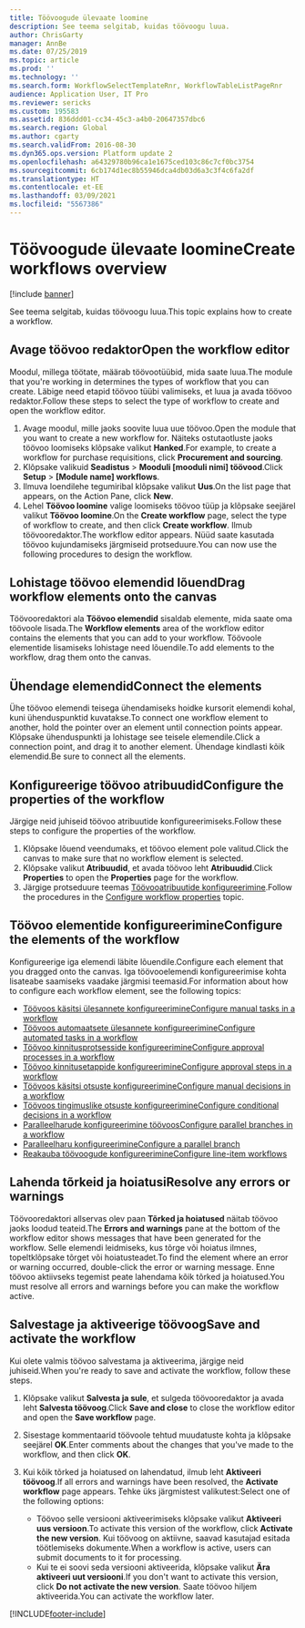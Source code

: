 ```yaml
---
title: Töövoogude ülevaate loomine
description: See teema selgitab, kuidas töövoogu luua.
author: ChrisGarty
manager: AnnBe
ms.date: 07/25/2019
ms.topic: article
ms.prod: ''
ms.technology: ''
ms.search.form: WorkflowSelectTemplateRnr, WorkflowTableListPageRnr
audience: Application User, IT Pro
ms.reviewer: sericks
ms.custom: 195583
ms.assetid: 836ddd01-cc34-45c3-a4b0-20647357dbc6
ms.search.region: Global
ms.author: cgarty
ms.search.validFrom: 2016-08-30
ms.dyn365.ops.version: Platform update 2
ms.openlocfilehash: a64329780b96ca1e1675ced103c86c7cf0bc3754
ms.sourcegitcommit: 6cb174d1ec8b55946dca4db03d6a3c3f4c6fa2df
ms.translationtype: HT
ms.contentlocale: et-EE
ms.lasthandoff: 03/09/2021
ms.locfileid: "5567386"
---
```

# <a name="create-workflows-overview"></a><span data-ttu-id="75fb2-103">Töövoogude ülevaate loomine</span><span class="sxs-lookup"><span data-stu-id="75fb2-103">Create workflows overview</span></span>

[!include [banner](../includes/banner.md)]

<span data-ttu-id="75fb2-104">See teema selgitab, kuidas töövoogu luua.</span><span class="sxs-lookup"><span data-stu-id="75fb2-104">This topic explains how to create a workflow.</span></span>

## <a name="open-the-workflow-editor"></a><span data-ttu-id="75fb2-105">Avage töövoo redaktor</span><span class="sxs-lookup"><span data-stu-id="75fb2-105">Open the workflow editor</span></span>

<span data-ttu-id="75fb2-106">Moodul, millega töötate, määrab töövootüübid, mida saate luua.</span><span class="sxs-lookup"><span data-stu-id="75fb2-106">The module that you're working in determines the types of workflow that you can create.</span></span> <span data-ttu-id="75fb2-107">Läbige need etapid töövoo tüübi valimiseks, et luua ja avada töövoo redaktor.</span><span class="sxs-lookup"><span data-stu-id="75fb2-107">Follow these steps to select the type of workflow to create and open the workflow editor.</span></span>

1. <span data-ttu-id="75fb2-108">Avage moodul, mille jaoks soovite luua uue töövoo.</span><span class="sxs-lookup"><span data-stu-id="75fb2-108">Open the module that you want to create a new workflow for.</span></span> <span data-ttu-id="75fb2-109">Näiteks ostutaotluste jaoks töövoo loomiseks klõpsake valikut **Hanked**.</span><span class="sxs-lookup"><span data-stu-id="75fb2-109">For example, to create a workflow for purchase requisitions, click **Procurement and sourcing**.</span></span>
2. <span data-ttu-id="75fb2-110">Klõpsake valikuid **Seadistus** &gt; **Mooduli \[mooduli nimi\] töövood**.</span><span class="sxs-lookup"><span data-stu-id="75fb2-110">Click **Setup** &gt; **\[Module name\] workflows**.</span></span>
3. <span data-ttu-id="75fb2-111">Ilmuva loendilehe tegumiribal klõpsake valikut **Uus**.</span><span class="sxs-lookup"><span data-stu-id="75fb2-111">On the list page that appears, on the Action Pane, click **New**.</span></span>
4. <span data-ttu-id="75fb2-112">Lehel **Töövoo loomine** valige loomiseks töövoo tüüp ja klõpsake seejärel valikut **Töövoo loomine**.</span><span class="sxs-lookup"><span data-stu-id="75fb2-112">On the **Create workflow** page, select the type of workflow to create, and then click **Create workflow**.</span></span> <span data-ttu-id="75fb2-113">Ilmub töövooredaktor.</span><span class="sxs-lookup"><span data-stu-id="75fb2-113">The workflow editor appears.</span></span> <span data-ttu-id="75fb2-114">Nüüd saate kasutada töövoo kujundamiseks järgmiseid protseduure.</span><span class="sxs-lookup"><span data-stu-id="75fb2-114">You can now use the following procedures to design the workflow.</span></span>

## <a name="drag-workflow-elements-onto-the-canvas"></a><span data-ttu-id="75fb2-115">Lohistage töövoo elemendid lõuend</span><span class="sxs-lookup"><span data-stu-id="75fb2-115">Drag workflow elements onto the canvas</span></span>

<span data-ttu-id="75fb2-116">Töövooredaktori ala **Töövoo elemendid** sisaldab elemente, mida saate oma töövoole lisada.</span><span class="sxs-lookup"><span data-stu-id="75fb2-116">The **Workflow elements** area of the workflow editor contains the elements that you can add to your workflow.</span></span> <span data-ttu-id="75fb2-117">Töövoole elementide lisamiseks lohistage need lõuendile.</span><span class="sxs-lookup"><span data-stu-id="75fb2-117">To add elements to the workflow, drag them onto the canvas.</span></span>

## <a name="connect-the-elements"></a><span data-ttu-id="75fb2-118">Ühendage elemendid</span><span class="sxs-lookup"><span data-stu-id="75fb2-118">Connect the elements</span></span>

<span data-ttu-id="75fb2-119">Ühe töövoo elemendi teisega ühendamiseks hoidke kursorit elemendi kohal, kuni ühenduspunktid kuvatakse.</span><span class="sxs-lookup"><span data-stu-id="75fb2-119">To connect one workflow element to another, hold the pointer over an element until connection points appear.</span></span> <span data-ttu-id="75fb2-120">Klõpsake ühenduspunkti ja lohistage see teisele elemendile.</span><span class="sxs-lookup"><span data-stu-id="75fb2-120">Click a connection point, and drag it to another element.</span></span> <span data-ttu-id="75fb2-121">Ühendage kindlasti kõik elemendid.</span><span class="sxs-lookup"><span data-stu-id="75fb2-121">Be sure to connect all the elements.</span></span>

## <a name="configure-the-properties-of-the-workflow"></a><span data-ttu-id="75fb2-122">Konfigureerige töövoo atribuudid</span><span class="sxs-lookup"><span data-stu-id="75fb2-122">Configure the properties of the workflow</span></span>

<span data-ttu-id="75fb2-123">Järgige neid juhiseid töövoo atribuutide konfigureerimiseks.</span><span class="sxs-lookup"><span data-stu-id="75fb2-123">Follow these steps to configure the properties of the workflow.</span></span>

1. <span data-ttu-id="75fb2-124">Klõpsake lõuend veendumaks, et töövoo element pole valitud.</span><span class="sxs-lookup"><span data-stu-id="75fb2-124">Click the canvas to make sure that no workflow element is selected.</span></span>
2. <span data-ttu-id="75fb2-125">Klõpsake valikut **Atribuudid**, et avada töövoo leht **Atribuudid**.</span><span class="sxs-lookup"><span data-stu-id="75fb2-125">Click **Properties** to open the **Properties** page for the workflow.</span></span>
3. <span data-ttu-id="75fb2-126">Järgige protseduure teemas [Töövooatribuutide konfigureerimine](configure-workflow-properties.md).</span><span class="sxs-lookup"><span data-stu-id="75fb2-126">Follow the procedures in the [Configure workflow properties](configure-workflow-properties.md) topic.</span></span>

## <a name="configure-the-elements-of-the-workflow"></a><span data-ttu-id="75fb2-127">Töövoo elementide konfigureerimine</span><span class="sxs-lookup"><span data-stu-id="75fb2-127">Configure the elements of the workflow</span></span>

<span data-ttu-id="75fb2-128">Konfigureerige iga elemendi läbite lõuendile.</span><span class="sxs-lookup"><span data-stu-id="75fb2-128">Configure each element that you dragged onto the canvas.</span></span> <span data-ttu-id="75fb2-129">Iga töövooelemendi konfigureerimise kohta lisateabe saamiseks vaadake järgmisi teemasid.</span><span class="sxs-lookup"><span data-stu-id="75fb2-129">For information about how to configure each workflow element, see the following topics:</span></span>

- [<span data-ttu-id="75fb2-130">Töövoos käsitsi ülesannete konfigureerimine</span><span class="sxs-lookup"><span data-stu-id="75fb2-130">Configure manual tasks in a workflow</span></span>](configure-manual-task-workflow.md)
- [<span data-ttu-id="75fb2-131">Töövoos automaatsete ülesannete konfigureerimine</span><span class="sxs-lookup"><span data-stu-id="75fb2-131">Configure automated tasks in a workflow</span></span>](configure-automated-task-workflow.md)
- [<span data-ttu-id="75fb2-132">Töövoo kinnitusprotsesside konfigureerimine</span><span class="sxs-lookup"><span data-stu-id="75fb2-132">Configure approval processes in a workflow</span></span>](configure-approval-process-workflow.md)
- [<span data-ttu-id="75fb2-133">Töövoo kinnitusetappide konfigureerimine</span><span class="sxs-lookup"><span data-stu-id="75fb2-133">Configure approval steps in a workflow</span></span>](configure-approval-step-workflow.md)
- [<span data-ttu-id="75fb2-134">Töövoos käsitsi otsuste konfigureerimine</span><span class="sxs-lookup"><span data-stu-id="75fb2-134">Configure manual decisions in a workflow</span></span>](configure-manual-decision-workflow.md)
- [<span data-ttu-id="75fb2-135">Töövoos tingimuslike otsuste konfigureerimine</span><span class="sxs-lookup"><span data-stu-id="75fb2-135">Configure conditional decisions in a workflow</span></span>](configure-conditional-decision-workflow.md)
- [<span data-ttu-id="75fb2-136">Paralleelharude konfigureerimine töövoos</span><span class="sxs-lookup"><span data-stu-id="75fb2-136">Configure parallel branches in a workflow</span></span>](configure-parallel-activity-workflow.md)
- [<span data-ttu-id="75fb2-137">Paralleelharu konfigureerimine</span><span class="sxs-lookup"><span data-stu-id="75fb2-137">Configure a parallel branch</span></span>](configure-parallel-branch-workflow.md)
- [<span data-ttu-id="75fb2-138">Reakauba töövoogude konfigureerimine</span><span class="sxs-lookup"><span data-stu-id="75fb2-138">Configure line-item workflows</span></span>](configure-line-item-workflow.md)

## <a name="resolve-any-errors-or-warnings"></a><span data-ttu-id="75fb2-139">Lahenda tõrkeid ja hoiatusi</span><span class="sxs-lookup"><span data-stu-id="75fb2-139">Resolve any errors or warnings</span></span>

<span data-ttu-id="75fb2-140">Töövooredaktori allservas olev paan **Tõrked ja hoiatused** näitab töövoo jaoks loodud teateid.</span><span class="sxs-lookup"><span data-stu-id="75fb2-140">The **Errors and warnings** pane at the bottom of the workflow editor shows messages that have been generated for the workflow.</span></span> <span data-ttu-id="75fb2-141">Selle elemendi leidmiseks, kus tõrge või hoiatus ilmnes, topeltklõpsake tõrget või hoiatusteadet.</span><span class="sxs-lookup"><span data-stu-id="75fb2-141">To find the element where an error or warning occurred, double-click the error or warning message.</span></span> <span data-ttu-id="75fb2-142">Enne töövoo aktiivseks tegemist peate lahendama kõik tõrked ja hoiatused.</span><span class="sxs-lookup"><span data-stu-id="75fb2-142">You must resolve all errors and warnings before you can make the workflow active.</span></span>

## <a name="save-and-activate-the-workflow"></a><span data-ttu-id="75fb2-143">Salvestage ja aktiveerige töövoog</span><span class="sxs-lookup"><span data-stu-id="75fb2-143">Save and activate the workflow</span></span>

<span data-ttu-id="75fb2-144">Kui olete valmis töövoo salvestama ja aktiveerima, järgige neid juhiseid.</span><span class="sxs-lookup"><span data-stu-id="75fb2-144">When you're ready to save and activate the workflow, follow these steps.</span></span>

1. <span data-ttu-id="75fb2-145">Klõpsake valikut **Salvesta ja sule**, et sulgeda töövooredaktor ja avada leht **Salvesta töövoog**.</span><span class="sxs-lookup"><span data-stu-id="75fb2-145">Click **Save and close** to close the workflow editor and open the **Save workflow** page.</span></span>
2. <span data-ttu-id="75fb2-146">Sisestage kommentaarid töövoole tehtud muudatuste kohta ja klõpsake seejärel **OK**.</span><span class="sxs-lookup"><span data-stu-id="75fb2-146">Enter comments about the changes that you've made to the workflow, and then click **OK**.</span></span>
3. <span data-ttu-id="75fb2-147">Kui kõik tõrked ja hoiatused on lahendatud, ilmub leht **Aktiveeri töövoog**.</span><span class="sxs-lookup"><span data-stu-id="75fb2-147">If all errors and warnings have been resolved, the **Activate workflow** page appears.</span></span> <span data-ttu-id="75fb2-148">Tehke üks järgmistest valikutest:</span><span class="sxs-lookup"><span data-stu-id="75fb2-148">Select one of the following options:</span></span>

    - <span data-ttu-id="75fb2-149">Töövoo selle versiooni aktiveerimiseks klõpsake valikut **Aktiveeri uus versioon**.</span><span class="sxs-lookup"><span data-stu-id="75fb2-149">To activate this version of the workflow, click **Activate the new version**.</span></span> <span data-ttu-id="75fb2-150">Kui töövoog on aktiivne, saavad kasutajad esitada töötlemiseks dokumente.</span><span class="sxs-lookup"><span data-stu-id="75fb2-150">When a workflow is active, users can submit documents to it for processing.</span></span>
    - <span data-ttu-id="75fb2-151">Kui te ei soovi seda versiooni aktiveerida, klõpsake valikut **Ära aktiveeri uut versiooni**.</span><span class="sxs-lookup"><span data-stu-id="75fb2-151">If you don't want to activate this version, click **Do not activate the new version**.</span></span> <span data-ttu-id="75fb2-152">Saate töövoo hiljem aktiveerida.</span><span class="sxs-lookup"><span data-stu-id="75fb2-152">You can activate the workflow later.</span></span>


[!INCLUDE[footer-include](../../../includes/footer-banner.md)]
